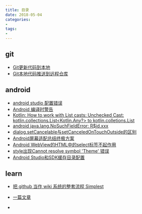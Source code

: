 ```yaml
---
title: 目录
date: 2018-05-04
categories: 
- 
tags: 
- 
---
```

git
------------------------
* [Git更新代码到本地](https://github.com/ningdaolong/wiki/blob/master/git/18_05_03_first.md)
* [Git本地代码推送到远程仓库](https://github.com/ningdaolong/wiki/blob/master/git/18_05_03_second.md)

android
-----------------------------
* [android studio 配置错误](https://github.com/ningdaolong/wiki/blob/master/android/AdroidStudio_Error.md)
* [Android 编译时警告](https://github.com/ningdaolong/wiki/blob/master/android/Android_Error.md)
* [Kotlin: How to work with List casts: Unchecked Cast: kotlin.collections.List<Kotlin.Any?> to kotlin.colletions.List<Waypoint>](https://github.com/ningdaolong/wiki/blob/master/android/2018%E5%B9%B45%E6%9C%8811%E6%97%A514_44.md)
* [android java.lang.NoSuchFieldError: R$id.xxx](https://github.com/ningdaolong/wiki/blob/master/android/2018%E5%B9%B45%E6%9C%8823%E6%97%A515_19.md)
* [dialog.setCancelable与setCanceledOnTouchOutside的区别](https://github.com/ningdaolong/wiki/blob/master/android/2018%E5%B9%B45%E6%9C%8824%E6%97%A513_49.md)
* [Android屏幕适配总结终极方案](https://github.com/ningdaolong/wiki/blob/master/android/2018%E5%B9%B45%E6%9C%888%E6%97%A514_16.md)
* [Android WebView的HTML中的select标签不起作用](https://github.com/ningdaolong/wiki/blob/master/android/2018%E5%B9%B47%E6%9C%8810%E6%97%A514_39.md)
* [style出现Cannot resolve symbol 'Theme' 错误](https://github.com/ningdaolong/wiki/blob/master/android/2018%E5%B9%B47%E6%9C%8810%E6%97%A515_47.md)
* [Android Studio和SDK缓存目录配置](https://github.com/ningdaolong/wiki/blob/master/android/2018%E5%B9%B47%E6%9C%8830%E6%97%A509_59.md)

learn
-----------------------------------
* [把 github 当作 wiki 系统的整套流程 Simplest](https://github.com/ningdaolong/wiki/blob/master/learn/2018%E5%B9%B45%E6%9C%888%E6%97%A515_41.md)
* [一篇文章](https://github.com/ningdaolong/wiki/blob/master/learn/18_05_04_first.md)

* []()
